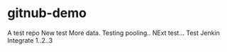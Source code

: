 # gitnub-demo
A test repo
New test
More data.
Testing pooling..
NExt test...
Test Jenkin Integrate 1..2..3

